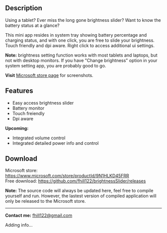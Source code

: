 ## Description
Using a tablet? Ever miss the long gone brightness slider? Want to know the battery status at a glance?

This mini app resides in system tray showing battery percentage and charging status, and with one click, you are free to slide your brightness. Touch friendly and dpi aware. Right click to access additional ui settings.

**Note:** brightness setting function works with most tablets and laptops, but not with desktop monitors. If you have "Change brightness" option in your system setting app, you are probably good to go.

**Visit** [Microsoft store page](https://www.microsoft.com/store/productId/9N1HLKD45FRR) for screenshots.

## Features
- Easy access brightness slider
- Battery monitor
- Touch freiendly
- Dpi aware

**Upcoming:**
- Integrated volume control
- Integrated detailed power info and control


## Download
Microsoft store: https://www.microsoft.com/store/productId/9N1HLKD45FRR  
Free download: https://github.com/fhill122/brightnessSlider/releases

**Note:** The source code will always be updated here, feel free to compile yourself and run. However, the lastest version of compiled application will only be released to the Microsoft store.

---

**Contact me:** fhill122@gmail.com

Adding info...